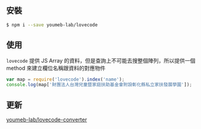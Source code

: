 ## 安裝

```bash
$ npm i --save youmeb-lab/lovecode
```

## 使用

`lovecode` 提供 JS Array 的資料，但是查詢上不可能去搜整個陣列，所以提供一個 method 來建立欄位名稱跟資料的對應物件

```javascript
var map = require('lovecode').index('name');
console.log(map['財團法人台灣兒童暨家庭扶助基金會附設彰化縣私立家扶發展學園']);
```

## 更新

[youmeb-lab/lovecode-converter](https://github.com/youmeb-lab/lovecode-converter)
